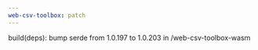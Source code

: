 ```yaml
---
web-csv-toolbox: patch
---
```


build(deps): bump serde from 1.0.197 to 1.0.203 in /web-csv-toolbox-wasm
